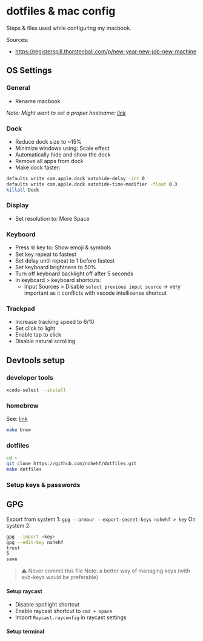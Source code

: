 # dotfiles & mac config

Steps & files used while configuring my macbook.

Sources:

- <https://registerspill.thorstenball.com/p/new-year-new-job-new-machine>

## OS Settings

### General

- Rename macbook

_Note: Might want to set a proper hostname: [link](https://gist.github.com/a1ip/68db7b4e137d958da58e587a3a44dab8)_

### Dock

- Reduce dock size to ~15%
- Minimize windows using: Scale effect
- Automatically hide and show the dock
- Remove all apps from dock
- Make dock faster:

```bash
defaults write com.apple.dock autohide-delay -int 0
defaults write com.apple.dock autohide-time-modifier -float 0.3
killall Dock
```

### Display

- Set resolution to: More Space

### Keyboard

- Press 🌐 key to: Show emoji & symbols
- Set key repeat to fastest
- Set delay until repeat to 1 before fastest
- Set keyboard brightness to 50%
- Turn off keyboard backlight off after 5 seconds
- In keyboard > keyboard shortcuts:
    - Input Sources > Disable `select previous input source` -> very important as it conflicts with vscode intellisense shortcut

### Trackpad

- Increase tracking speed to 6/10
- Set click to light
- Enable tap to click
- Disable natural scrolling

## Devtools setup

### developer tools

```bash
xcode-select --install
```

### homebrew

See: [link](https://brew.sh/)
```bash
make brew
```

### dotfiles

```bash
cd ~
git clone https://github.com/nohehf/dotfiles.git
make dotfiles
```

### Setup keys & passwords

## GPG

Export from system 1: `gpg --armour --export-secret-keys nohehf > key`
On system 2: 
```sh
gpg --import <key>
gpg --edit-key nohehf
trust
5
save
```
> ⚠️ Never commit this file
> Note: a better way of managing keys (with sub-keys would be preferable)

#### Setup raycast

- Disable spotlight shortcut
- Enable raycast shortcut to `cmd + space`
- Import `Raycast.rayconfig` in raycast settings

#### Setup terminal

